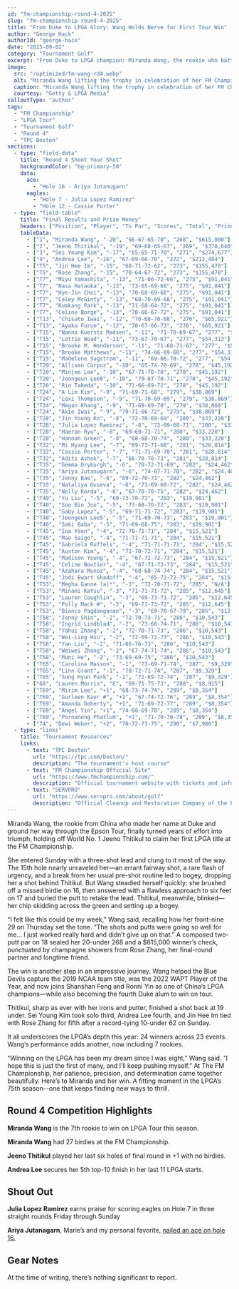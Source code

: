```yaml
---
id: "fm-championship-round-4-2025"
slug: "fm-championship-round-4-2025"
title: "From Duke to LPGA Glory: Wang Holds Nerve for First Tour Win"
author: "George Hack"
authorId: "george-hack"
date: "2025-09-02"
category: "Tournament Golf"
excerpt: "From Duke to LPGA champion: Miranda Wang, the rookie who battled through years on the Epson Tour, held off World No. 1 Jeeno Thitikul to claim her first tour win at TPC Boston."
image:
  src: "/optimized/fm-wang-rd4.webp"
  alt: "Miranda Wang lifting the trophy in celebration of her FM Championship victory"
  caption: "Miranda Wang lifting the trophy in celebration of her FM Championship victory"
  courtesy: "Getty & LPGA Media"
calloutType: "author"
tags:
  - "FM Championship"
  - "LPGA Tour"
  - "Tournament Golf"
  - "Round 4"
  - "TPC Boston"
sections:
  - type: "field-data"
    title: "Round 4 Shoot Your Shot"
    backgroundColor: "bg-primary-50"
    data:
      ace:
        - "Hole 16 - Ariya Jutanugarn"
      eagles:
        - "Hole 7 - Julia Lopez Ramirez"
        - "Hole 12 - Cassie Porter"
  - type: "field-table"
    title: "Final Results and Prize Money"
    headers: ["Position", "Player", "To Par", "Scores", "Total", "Prize Money"]
    tableData:
      - ["1", "Miranda Wang", "-20", "66-67-65-70", "268", "$615,000"]
      - ["2", "Jeeno Thitikul", "-19", "69-68-65-67", "269", "$378,640"]
      - ["3", "Sei Young Kim", "-17", "65-65-71-70", "271", "$274,677"]
      - ["4", "Andrea Lee", "-16", "67-69-66-70", "272", "$212,484"]
      - ["T5", "Jin Hee Im", "-15", "68-71-72-62", "273", "$155,478"]
      - ["T5", "Rose Zhang", "-15", "70-64-67-72", "273", "$155,478"]
      - ["T7", "Miyu Yamashita", "-13", "71-66-72-66", "275", "$91,041"]
      - ["T7", "Nasa Hataoka", "-13", "73-65-69-68", "275", "$91,041"]
      - ["T7", "Hye-Jin Choi", "-13", "70-68-69-68", "275", "$91,041"]
      - ["T7", "Caley McGinty", "-13", "68-70-69-68", "275", "$91,041"]
      - ["T7", "Kumkang Park", "-13", "71-68-64-72", "275", "$91,041"]
      - ["T7", "Celine Borge", "-13", "70-66-67-72", "275", "$91,041"]
      - ["T13", "Chisato Iwai", "-12", "70-68-70-68", "276", "$65,921"]
      - ["T13", "Ayaka Furue", "-12", "70-67-66-73", "276", "$65,921"]
      - ["T15", "Nanna Koerstz Madsen", "-11", "71-70-69-67", "277", "$54,313"]
      - ["T15", "Lottie Woad", "-11", "73-67-70-67", "277", "$54,313"]
      - ["T15", "Brooke M. Henderson", "-11", "71-68-71-67", "277", "$54,313"]
      - ["T15", "Brooke Matthews", "-11", "74-66-69-68", "277", "$54,313"]
      - ["T15", "Madelene Sagstrom", "-11", "69-66-70-72", "277", "$54,313"]
      - ["T20", "Allisen Corpuz", "-10", "65-74-70-69", "278", "$45,192"]
      - ["T20", "Minjee Lee", "-10", "67-71-70-70", "278", "$45,192"]
      - ["T20", "Jeongeun Lee6", "-10", "70-67-70-71", "278", "$45,192"]
      - ["T20", "Rio Takeda", "-10", "71-66-69-72", "278", "$45,192"]
      - ["T24", "A Lim Kim", "-9", "71-69-71-68", "279", "$38,869"]
      - ["T24", "Lexi Thompson", "-9", "71-70-69-69", "279", "$38,869"]
      - ["T24", "Megan Khang", "-9", "71-69-69-70", "279", "$38,869"]
      - ["T24", "Akie Iwai", "-9", "70-71-66-72", "279", "$38,869"]
      - ["T28", "Jin Young Ko", "-8", "72-70-69-69", "280", "$33,220"]
      - ["T28", "Julia Lopez Ramirez", "-8", "72-69-68-71", "280", "$33,220"]
      - ["T28", "Haeran Ryu", "-8", "69-69-71-71", "280", "$33,220"]
      - ["T28", "Hannah Green", "-8", "68-68-70-74", "280", "$33,220"]
      - ["T32", "Mi Hyang Lee", "-7", "69-73-71-68", "281", "$28,814"]
      - ["T32", "Cassie Porter", "-7", "71-71-69-70", "281", "$28,814"]
      - ["T32", "Aditi Ashok", "-7", "68-70-70-73", "281", "$28,814"]
      - ["T35", "Gemma Dryburgh", "-6", "70-72-71-69", "282", "$24,462"]
      - ["T35", "Ariya Jutanugarn", "-6", "74-67-71-70", "282", "$24,462"]
      - ["T35", "Jenny Bae", "-6", "69-72-70-71", "282", "$24,462"]
      - ["T35", "Nataliya Guseva", "-6", "73-69-68-72", "282", "$24,462"]
      - ["T35", "Nelly Korda", "-6", "67-70-70-75", "282", "$24,462"]
      - ["T40", "Yu Liu", "-5", "69-73-70-71", "283", "$19,901"]
      - ["T40", "Soo Bin Joo", "-5", "73-68-70-72", "283", "$19,901"]
      - ["T40", "Gaby Lopez", "-5", "69-71-71-72", "283", "$19,901"]
      - ["T40", "Jeongeun Lee5", "-5", "71-69-70-73", "283", "$19,901"]
      - ["T40", "Saki Baba", "-5", "71-69-68-75", "283", "$19,901"]
      - ["T45", "Ina Yoon", "-4", "72-70-71-71", "284", "$15,521"]
      - ["T45", "Mao Saigo", "-4", "71-71-71-71", "284", "$15,521"]
      - ["T45", "Gabriela Ruffels", "-4", "71-71-71-71", "284", "$15,521"]
      - ["T45", "Auston Kim", "-4", "71-70-72-71", "284", "$15,521"]
      - ["T45", "Madison Young", "-4", "67-72-72-73", "284", "$15,521"]
      - ["T45", "Celine Boutier", "-4", "67-71-73-73", "284", "$15,521"]
      - ["T45", "Azahara Munoz", "-4", "68-68-74-74", "284", "$15,521"]
      - ["T45", "Jodi Ewart Shadoff", "-4", "65-72-72-75", "284", "$15,521"]
      - ["T53", "Megha Ganne (a)*", "-3", "72-70-71-72", "285", "N/A"]
      - ["T53", "Minami Katsu", "-3", "71-71-71-72", "285", "$12,645"]
      - ["T53", "Lauren Coughlin", "-3", "69-73-71-72", "285", "$12,645"]
      - ["T53", "Polly Mack #", "-3", "69-71-73-72", "285", "$12,645"]
      - ["T53", "Bianca Pagdanganan", "-3", "69-70-67-79", "285", "$12,645"]
      - ["T58", "Jenny Shin", "-2", "72-70-73-71", "286", "$10,543"]
      - ["T58", "Ingrid Lindblad", "-2", "73-68-74-71", "286", "$10,543"]
      - ["T58", "Yahui Zhang", "-2", "72-70-71-73", "286", "$10,543"]
      - ["T58", "Wei-Ling Hsu", "-2", "72-69-72-73", "286", "$10,543"]
      - ["T58", "Yan Liu", "-2", "71-66-76-73", "286", "$10,543"]
      - ["T58", "Weiwei Zhang", "-2", "67-74-71-74", "286", "$10,543"]
      - ["T58", "Muni He", "-2", "73-69-69-75", "286", "$10,543"]
      - ["T65", "Caroline Masson", "-1", "73-69-71-74", "287", "$9,329"]
      - ["T65", "Linn Grant", "-1", "70-72-71-74", "287", "$9,329"]
      - ["T65", "Sung Hyun Park", "-1", "72-69-72-74", "287", "$9,329"]
      - ["68", "Lauren Morris", "E", "69-71-75-73", "288", "$8,915"]
      - ["T69", "Mirim Lee", "+1", "68-73-74-74", "289", "$8,354"]
      - ["T69", "Gurleen Kaur #", "+1", "67-74-72-76", "289", "$8,354"]
      - ["T69", "Amanda Doherty", "+1", "71-69-72-77", "289", "$8,354"]
      - ["T69", "Angel Yin", "+1", "74-68-69-78", "289", "$8,354"]
      - ["T69", "Pornanong Phatlum", "+1", "71-70-70-78", "289", "$8,354"]
      - ["74", "Dewi Weber", "+2", "70-72-73-75", "290", "$7,980"]
  - type: "links"
    title: "Tournament Resources"
    links:
      - text: "TPC Boston"
        url: "https://tpc.com/boston/"
        description: "The tournament's host course"
      - text: "FM Championship Official Site"
        url: "https://www.fmchampionship.com/"
        description: "Official tournament website with tickets and information"
      - text: "SERVPRO"
        url: "https://www.servpro.com/about/golf"
        description: "Official Cleanup and Restoration Company of the PGA TOUR"
---
```


Miranda Wang, the rookie from China who made her name at Duke and ground her way through the Epson Tour, finally turned years of effort into triumph, holding off World No. 1 Jeeno Thitikul to claim her first LPGA title at the FM Championship.

She entered Sunday with a three-shot lead and clung to it most of the way. The 15th hole nearly unraveled her—an errant fairway shot, a rare flash of urgency, and a break from her usual pre-shot routine led to bogey, dropping her a shot behind Thitikul. But Wang steadied herself quickly: she brushed off a missed birdie on 16, then answered with a flawless approach to six feet on 17 and buried the putt to retake the lead. Thitikul, meanwhile, blinked—her chip skidding across the green and setting up a bogey.

“I felt like this could be my week,” Wang said, recalling how her front-nine 29 on Thursday set the tone. “The shots and putts were going so well for me… I just worked really hard and didn’t give up on that.” A composed two-putt par on 18 sealed her 20-under 268 and a $615,000 winner’s check, punctuated by champagne showers from Rose Zhang, her final-round partner and longtime friend.

The win is another step in an impressive journey. Wang helped the Blue Devils capture the 2019 NCAA team title, was the 2022 WAPT Player of the Year, and now joins Shanshan Feng and Ronni Yin as one of China’s LPGA champions—while also becoming the fourth Duke alum to win on tour.

Thitikul, sharp as ever with her irons and putter, finished a shot back at 19 under. Sei Young Kim took solo third, Andrea Lee fourth, and Jin Hee Im tied with Rose Zhang for fifth after a record-tying 10-under 62 on Sunday.

It all underscores the LPGA’s depth this year: 24 winners across 23 events. Wang’s performance adds another, now including 7 rookies.

“Winning on the LPGA has been my dream since I was eight,” Wang said. “I hope this is just the first of many, and I’ll keep pushing myself.” At The FM Championship, her patience, precision, and determination came together beautifully. Here’s to Miranda and her win. A fitting moment in the LPGA’s 75th season--one that keeps finding new ways to thrill.

## Round 4 Competition Highlights

**Miranda Wang** is the 7th rookie to win on LPGA Tour this season.

**Miranda Wang** had 27 birdies at the FM Championship.

**Jeeno Thitikul** played her last six holes of final round in +1 with no birdies.

**Andrea Lee** secures her 5th top-10 finish in her last 11 LPGA starts.

## Shout Out

**Julia Lopez Ramirez** earns praise for scoring eagles on Hole 7 in three straight rounds Friday through Sunday

**Ariya Jutanagarn**, Marie’s and my personal favorite, [nailed an ace on hole 16.](https://www.youtube.com/shorts/a0WHZXJ9Jms)

## Gear Notes

At the time of writing, there’s nothing significant to report.
